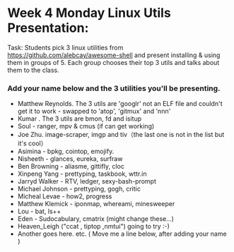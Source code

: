 # Week 4 Monday Linux Utils Presentation:

Task: Students pick 3 linux utilities from https://github.com/alebcay/awesome-shell and present installing & using them in groups of 5.
Each group chooses their top 3 utils and talks about them to the class. 

### Add your name below and the 3 utilities you'll be presenting.

* Matthew Reynolds. The 3 utils are 'googlr' not an ELF file and couldn't get it to work - swapped to 'atop', 'gitmux' and 'nnn'
* Kumar . The 3 utils are bmon, fd and isitup
* Soul - ranger, mpv & cmus (if can get working)
* Joe Zhu. image-scraper, imgp and tiv（the last one is not in the list but it's cool）
* Asimina - bpkg, cointop, emojify.
* Nisheeth - glances, eureka, surfraw
* Ben Browning - aliasme, gittifly, cloc
* Xinpeng Yang - prettyping, taskbook, wttr.in
* Jarryd Walker - RTV, ledger, sexy-bash-prompt
* Michael Johnson - prettyping, gogh, critic
* Micheal Levae - how2, progress
* Matthew Klemick - iponmap, whereami, minesweeper
* Lou - bat, ls++
* Eden - Sudocabulary, cmatrix (might change these...)
* Heaven_Leigh ("ccat , tiptop ,nmtui") going to try :-)
* Another goes here. etc. ( Move me a line below, after adding your name )

